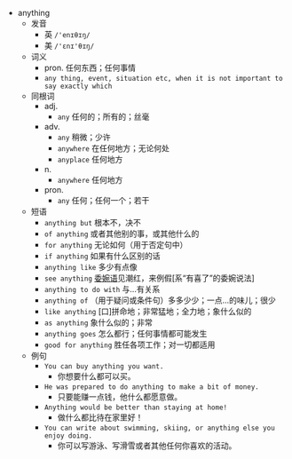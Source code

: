 - anything
  - 发音
    - 英 `/'enɪθɪŋ/`
    - 美 `/'ɛnɪ'θɪŋ/`
  - 词义
    - pron. 任何东西；任何事情
    - `any thing, event, situation etc, when it is not important to say exactly which`
  - 同根词
    - adj.
      - `any` 任何的；所有的；丝毫
    - adv.
      - `any` 稍微；少许
      - `anywhere` 在任何地方；无论何处
      - `anyplace` 任何地方
    - n.
      - `anywhere` 任何地方
    - pron.
      - `any` 任何；任何一个；若干
  - 短语
    - `anything but` 根本不，决不 
    - `of anything` 或者其他别的事，或其他什么的 
    - `for anything` 无论如何（用于否定句中） 
    - `if anything` 如果有什么区别的话 
    - `anything like` 多少有点像 
    - `see anything` [委婉语](女子)见潮红，来例假[系“有喜了”的委婉说法] 
    - `anything to do with` 与…有关系 
    - `anything of` （用于疑问或条件句）多多少少；一点…的味儿；很少 
    - `like anything` [口]拼命地；非常猛地；全力地；象什么似的 
    - `as anything` 象什么似的；非常 
    - `anything goes` 怎么都行；任何事情都可能发生 
    - `good for anything` 胜任各项工作；对一切都适用 
  - 例句
    - `You can buy anything you want.`
      - 你想要什么都可以买。
    - `He was prepared to do anything to make a bit of money.`
      - 只要能赚一点钱，他什么都愿意做。
    - `Anything would be better than staying at home!`
      - 做什么都比待在家里好！
    - `You can write about swimming, skiing, or anything else you enjoy doing.`
      - 你可以写游泳、写滑雪或者其他任何你喜欢的活动。

